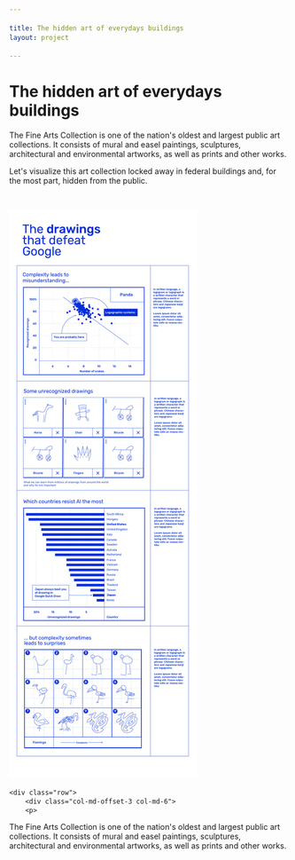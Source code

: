 ```yaml
---

title: The hidden art of everydays buildings
layout: project

---
```


# The hidden art of everydays buildings
The Fine Arts Collection is one of the nation's oldest and largest public art collections. It consists of mural and easel paintings, sculptures, architectural and environmental artworks, as well as prints and other works.

Let's visualize this art collection locked away in federal buildings and, for the most part, hidden from the public.
  
<br/>

![](output_03.jpg)

    <div class="row">
        <div class="col-md-offset-3 col-md-6">
        <p>
The Fine Arts Collection is one of the nation's oldest and largest public art collections. It consists of mural and easel paintings, sculptures, architectural and environmental artworks, as well as prints and other works.
        </p>
        </div>
    </div>